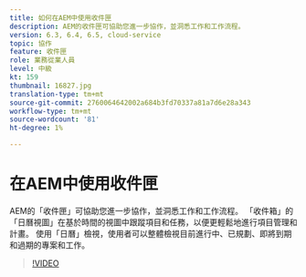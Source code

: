 ```yaml
---
title: 如何在AEM中使用收件匣
description: AEM的收件匣可協助您進一步協作，並洞悉工作和工作流程。
version: 6.3, 6.4, 6.5, cloud-service
topic: 協作
feature: 收件匣
role: 業務從業人員
level: 中級
kt: 159
thumbnail: 16827.jpg
translation-type: tm+mt
source-git-commit: 2760064642002a684b3fd70337a81a7d6e28a343
workflow-type: tm+mt
source-wordcount: '81'
ht-degree: 1%

---
```



# 在AEM中使用收件匣

AEM的「收件匣」可協助您進一步協作，並洞悉工作和工作流程。 「收件箱」的「日曆視圖」在基於時間的視圖中跟蹤項目和任務，以便更輕鬆地進行項目管理和計畫。 使用「日曆」檢視，使用者可以整體檢視目前進行中、已規劃、即將到期和過期的專案和工作。

>[!VIDEO](https://video.tv.adobe.com/v/16827/?quality=12&learn=on)
